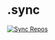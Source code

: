# .sync

[![Sync Repos](https://github.com/project-mirrors/.sync/actions/workflows/mirror-svn-repos.yml/badge.svg)](https://github.com/project-mirrors/.sync/actions/workflows/mirror-svn-repos.yml)